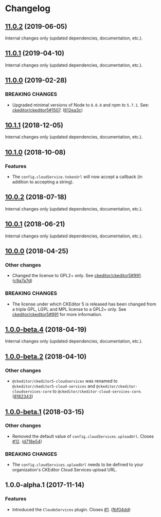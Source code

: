 Changelog
=========

## [11.0.2](https://github.com/ckeditor/ckeditor5-cloud-services/compare/v11.0.1...v11.0.2) (2019-06-05)

Internal changes only (updated dependencies, documentation, etc.).


## [11.0.1](https://github.com/ckeditor/ckeditor5-cloud-services/compare/v11.0.0...v11.0.1) (2019-04-10)

Internal changes only (updated dependencies, documentation, etc.).


## [11.0.0](https://github.com/ckeditor/ckeditor5-cloud-services/compare/v10.1.1...v11.0.0) (2019-02-28)

### BREAKING CHANGES

* Upgraded minimal versions of Node to `8.0.0` and npm to `5.7.1`. See: [ckeditor/ckeditor5#1507](https://github.com/ckeditor/ckeditor5/issues/1507). ([612ea3c](https://github.com/ckeditor/ckeditor5-cloud-services/commit/612ea3c))


## [10.1.1](https://github.com/ckeditor/ckeditor5-cloud-services/compare/v10.1.0...v10.1.1) (2018-12-05)

Internal changes only (updated dependencies, documentation, etc.).


## [10.1.0](https://github.com/ckeditor/ckeditor5-cloud-services/compare/v10.0.2...v10.1.0) (2018-10-08)

### Features

* The `config.cloudService.tokenUrl` will now accept a callback (in addition to accepting a string).


## [10.0.2](https://github.com/ckeditor/ckeditor5-cloud-services/compare/v10.0.1...v10.0.2) (2018-07-18)

Internal changes only (updated dependencies, documentation, etc.).


## [10.0.1](https://github.com/ckeditor/ckeditor5-cloud-services/compare/v10.0.0...v10.0.1) (2018-06-21)

Internal changes only (updated dependencies, documentation, etc.).


## [10.0.0](https://github.com/ckeditor/ckeditor5-cloud-services/compare/v1.0.0-beta.4...v10.0.0) (2018-04-25)

### Other changes

* Changed the license to GPL2+ only. See [ckeditor/ckeditor5#991](https://github.com/ckeditor/ckeditor5/issues/991). ([c9a7a7d](https://github.com/ckeditor/ckeditor5-cloud-services/commit/c9a7a7d))

### BREAKING CHANGES

* The license under which CKEditor 5 is released has been changed from a triple GPL, LGPL and MPL license to a GPL2+ only. See [ckeditor/ckeditor5#991](https://github.com/ckeditor/ckeditor5/issues/991) for more information.


## [1.0.0-beta.4](https://github.com/ckeditor/ckeditor5-cloud-services/compare/v1.0.0-beta.2...v1.0.0-beta.4) (2018-04-19)

Internal changes only (updated dependencies, documentation, etc.).


## [1.0.0-beta.2](https://github.com/ckeditor/ckeditor5-cloud-services/compare/v1.0.0-beta.1...v1.0.0-beta.2) (2018-04-10)

### Other changes

* `@ckeditor/ckeditor5-cloudservices` was renamed to `@ckeditor/ckeditor5-cloud-services` and `@ckeditor/ckeditor-cloudservices-core` to `@ckeditor/ckeditor-cloud-services-core`. ([8182343](https://github.com/ckeditor/ckeditor5-cloud-services/commit/8182343))


## [1.0.0-beta.1](https://github.com/ckeditor/ckeditor5-cloud-services/compare/v1.0.0-alpha.1...v1.0.0-beta.1) (2018-03-15)

### Other changes

* Removed the default value of `config.cloudServices.uploadUrl`. Closes [#12](https://github.com/ckeditor/ckeditor5-cloud-services/issues/12). ([d718e54](https://github.com/ckeditor/ckeditor5-cloud-services/commit/d718e54))

### BREAKING CHANGES

* The `config.cloudServices.uploadUrl` needs to be defined to your organization's CKEditor Cloud Services upload URL.


## 1.0.0-alpha.1 (2017-11-14)

### Features

* Introduced the `CloudeServices` plugin. Closes [#1](https://github.com/ckeditor/ckeditor5-cloud-services/issues/1). ([fbf04dd](https://github.com/ckeditor/ckeditor5-cloud-services/commit/fbf04dd))
